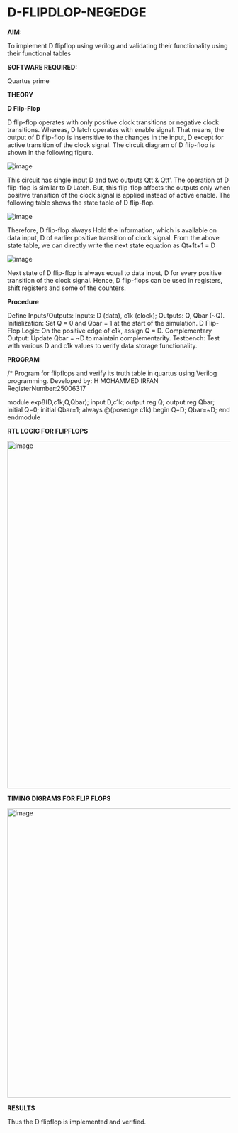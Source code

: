 # D-FLIPDLOP-NEGEDGE

**AIM:**

To implement  D flipflop using verilog and validating their functionality using their functional tables

**SOFTWARE REQUIRED:**

Quartus prime

**THEORY**

**D Flip-Flop**

D flip-flop operates with only positive clock transitions or negative clock transitions. Whereas, D latch operates with enable signal. That means, the output of D flip-flop is insensitive to the changes in the input, D except for active transition of the clock signal. The circuit diagram of D flip-flop is shown in the following figure.

![image](https://github.com/naavaneetha/D-FLIPDLOP-NEGEDGE/assets/154305477/48c81fe8-bc3f-40e7-95e2-519fc155ad51)

This circuit has single input D and two outputs Qtt & Qtt’. The operation of D flip-flop is similar to D Latch. But, this flip-flop affects the outputs only when positive transition of the clock signal is applied instead of active enable. The following table shows the state table of D flip-flop.

![image](https://github.com/naavaneetha/D-FLIPDLOP-NEGEDGE/assets/154305477/e5f3fda7-68ec-4a3a-a0a4-cf6f9cc4ab55)

Therefore, D flip-flop always Hold the information, which is available on data input, D of earlier positive transition of clock signal. From the above state table, we can directly write the next state equation as Qt+1t+1 = D

![image](https://github.com/naavaneetha/D-FLIPDLOP-NEGEDGE/assets/154305477/8592c0d8-2917-4142-91b9-d6c30dd891d2)

Next state of D flip-flop is always equal to data input, D for every positive transition of the clock signal. Hence, D flip-flops can be used in registers, shift registers and some of the counters.

**Procedure**

Define Inputs/Outputs: Inputs: D (data), c1k (clock); Outputs: Q, Qbar (~Q).
Initialization: Set Q = 0 and Qbar = 1 at the start of the simulation.
D Flip-Flop Logic: On the positive edge of c1k, assign Q = D.
Complementary Output: Update Qbar = ~D to maintain complementarity.
Testbench: Test with various D and c1k values to verify data storage functionality.

**PROGRAM**

/* Program for flipflops and verify its truth table in quartus using Verilog programming.
Developed by: H MOHAMMED IRFAN 
RegisterNumber:25006317

module exp8(D,c1k,Q,Qbar);
input D,c1k;
output reg Q;
output reg Qbar;
initial Q=0;
initial Qbar=1;
always @(posedge c1k)
begin
Q=D;
Qbar=~D;
end
endmodule

**RTL LOGIC FOR FLIPFLOPS**

<img width="1032" height="782" alt="image" src="https://github.com/user-attachments/assets/7891ab3a-7d64-48c0-b308-6fbce4d60370" />



**TIMING DIGRAMS FOR FLIP FLOPS**

<img width="1037" height="652" alt="image" src="https://github.com/user-attachments/assets/362956b1-9d31-4292-8fe4-fca563fc0575" />



**RESULTS**

Thus the D flipflop is implemented and verified.
